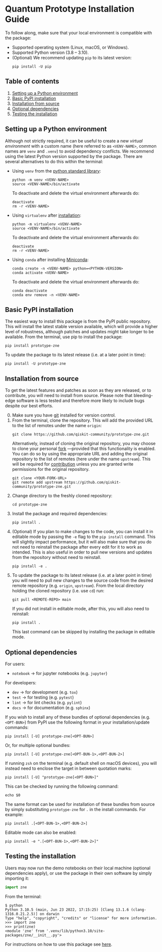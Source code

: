 # Quantum Prototype Installation Guide

To follow along, make sure that your local environment is compatible with the package:
- Supported operating system (Linux, macOS, or Windows).
- Supported Python version (3.8 – 3.10).
- (Optional) We recommend updating `pip` to its latest version:
    ```
    pip install -U pip
    ```


## Table of contents

1. [Setting up a Python environment](#setting-up-a-python-environment)
2. [Basic PyPI installation](#basic-pypi-installation)
3. [Installation from source](#installation-from-source)
4. [Optional dependencies](#optional-dependencies)
5. [Testing the installation](#testing-the-installation)


## Setting up a Python environment

Although not strictly required, it can be useful to create a new *virtual environment* with a custom name (here referred to as `<VENV-NAME>`, common names are `venv` and `.venv`) to avoid dependency conflicts. We recommend using the latest Python version supported by the package. There are several alternatives to do this within the terminal:

- Using `venv` from the [python standard library](https://docs.python.org/3/library/venv.html):
    ```
    python -m venv <VENV-NAME>
    source <VENV-NAME>/bin/activate
    ```
    To deactivate and delete the virtual environment afterwards do:
    ```
    deactivate
    rm -r <VENV-NAME>
    ```
- Using `virtualenv` after [installation](https://virtualenv.pypa.io/en/latest/index.html):
    ```
    python -m virtualenv <VENV-NAME>
    source <VENV-NAME>/bin/activate
    ```
    To deactivate and delete the virtual environment afterwards do:
    ```
    deactivate
    rm -r <VENV-NAME>
    ```
- Using `conda` after installing [Miniconda](https://docs.conda.io/en/latest/miniconda.html):
    ```
    conda create -n <VENV-NAME> python=<PYTHON-VERSION>
    conda activate <VENV-NAME>
    ```
    To deactivate and delete the virtual environment afterwards do:
    ```
    conda deactivate
    conda env remove -n <VENV-NAME>
    ```


## Basic PyPI installation

<!-- :warning: **Currently unavailable** -->

The easiest way to install this package is from the PyPI public repository. This will install the latest stable version available, which will provide a higher level of robustness, although patches and updates might take longer to be available. From the terminal, use pip to install the package:
```
pip install prototype-zne
```

To update the package to its latest release (i.e. at a later point in time):
```
pip install -U prototype-zne
```


## Installation from source

To get the latest features and patches as soon as they are released, or to contribute, you will need to install from source. Please note that bleeding-edge software is less tested and therefore more likely to include bugs despite our best efforts.

0. Make sure you have [git](https://git-scm.com/book/en/v2/Getting-Started-Installing-Git) installed for version control.
1. From the terminal, clone the repository. This will add the provided URL to the list of remotes under the name `origin`:
    ```
    git clone https://github.com/qiskit-community/prototype-zne.git
    ```
    Alternatively, instead of cloning the original repository, you may choose to clone your personal [fork](https://docs.github.com/en/get-started/quickstart/fork-a-repo) —provided that this functionality is enabled. You can do so by using the appropriate URL and adding the original repository to the list of remotes (here under the name `upstream`). This will be required for [contribution](CONTRIBUTING.md) unless you are granted write permissions for the original repository.
    ```
    git clone <YOUR-FORK-URL>
    git remote add upstream https://github.com/qiskit-community/prototype-zne.git
    ```
2. Change directory to the freshly cloned repository:
    ```
    cd prototype-zne
    ```
3. Install the package and required dependencies:
    ```
    pip install .
    ```
4. (Optional) If you plan to make changes to the code, you can install it in editable mode by passing the `-e` flag to the `pip install` command. This will slightly impact performance, but it will also make sure that you do not need to reinstall the package after every edit for it to work as intended. This is also useful in order to pull new versions and updates from the repository without need to reinstall.
    ```
    pip install -e .
    ```
5. To update the package to its latest release (i.e. at a later point in time) you will need to pull new changes to the source code from the desired remote repository (e.g. `origin`, `upstream`). From the local directory holding the cloned repository (i.e. use `cd`) run:
    ```
    git pull <REMOTE-REPO> main
    ```
    If you did not install in editable mode, after this, you will also need to reinstall:
    ```
    pip install .
    ```
    This last command can be skipped by installing the package in editable mode.


## Optional dependencies

For users:
- `notebook` → for jupyter notebooks (e.g. `jupyter`)

For developers:
- `dev` → for development (e.g. `tox`)
- `test` → for testing (e.g. `pytest`)
- `lint` → for lint checks (e.g. `pylint`)
- `docs` → for documentation (e.g. `sphinx`)

If you wish to install any of these bundles of optional dependencies (e.g. `<OPT-BUN>`) from PyPI use the following format in your installation/update commands:
```
pip install [-U] prototype-zne[<OPT-BUN>]
```
Or, for multiple optional bundles:
```
pip install [-U] prototype-zne[<OPT-BUN-1>,<OPT-BUN-2>]
```
If running `zsh` on the terminal (e.g. default shell on macOS devices), you will instead need to enclose the target in between quotation marks:
```
pip install [-U] "prototype-zne[<OPT-BUN>]"
```
This can be checked by running the following command:
```
echo $0
```

The same format can be used for installation of these bundles from source by simply substituting `prototype-zne` for `.` in the install commands. For example:
```
pip install .[<OPT-BUN-1>,<OPT-BUN-2>]
```

Editable mode can also be enabled:
```
pip install -e ".[<OPT-BUN-1>,<OPT-BUN-2>]"
```

## Testing the installation

Users may now run the demo notebooks on their local machine (optional dependencies apply), or use the package in their own software by simply importing it:
```python
import zne
```
From the terminal:
```
$ python
Python 3.10.5 (main, Jun 23 2022, 17:15:25) [Clang 13.1.6 (clang-1316.0.21.2.5)] on darwin
Type "help", "copyright", "credits" or "license" for more information.
>>> import zne
>>> print(zne)
<module 'zne' from '.venv/lib/python3.10/site-packages/zne/__init__.py'>
```
For instructions on how to use this package see [here](docs/reference_guide.md).
